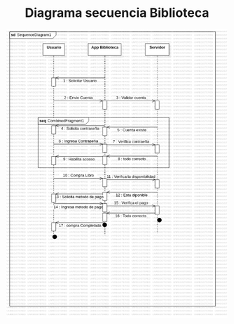<h1 align="center">Diagrama secuencia  Biblioteca</h1>

<img src="https://github.com/DavidRiccio/Markdown/blob/main/Diagramas_secuencia/Diagrama_biblioteca/img/Biblioteca.png"></img>